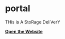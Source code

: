 # portal
 THis is A StoRage DeliVerY 

 <a href="http://192.168.4.5/portal/"><b>Open the Website</b></a>
